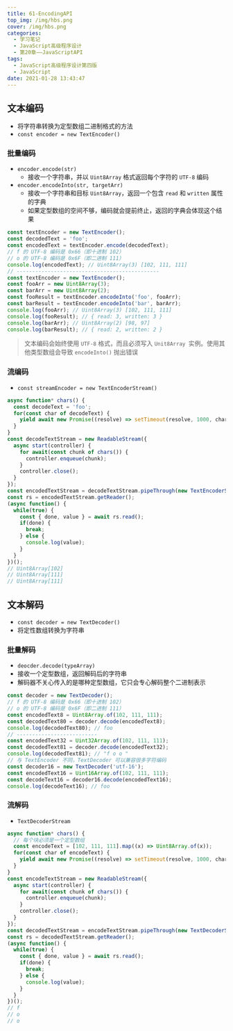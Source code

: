 ```yaml
---
title: 61-EncodingAPI
top_img: /img/hbs.png
cover: /img/hbs.png
categories:
  - 学习笔记
  - JavaScript高级程序设计
  - 第20章——JavaScriptAPI
tags:
  - JavaScript高级程序设计第四版
  - JavaScript
date: 2021-01-28 13:43:47
---
```


## 文本编码

- 将字符串转换为定型数组二进制格式的方法
- `const encoder = new TextEncoder()`

### 批量编码

- `encoder.encode(str)`
  - 接收一个字符串，并以 `Uint8Array` 格式返回每个字符的 `UTF-8` 编码
- `encoder.encodeInto(str, targetArr)`
  - 接收一个字符串和目标 `Uint8Array`，返回一个包含 `read` 和 `written` 属性的字典
  - 如果定型数组的空间不够，编码就会提前终止，返回的字典会体现这个结果

```js
const textEncoder = new TextEncoder();
const decodedText = 'foo';
const encodedText = textEncoder.encode(decodedText);
// f 的 UTF-8 编码是 0x66（即十进制 102）
// o 的 UTF-8 编码是 0x6F（即二进制 111）
console.log(encodedText); // Uint8Array(3) [102, 111, 111]
// ----------------------------------------------
const textEncoder = new TextEncoder();
const fooArr = new Uint8Array(3);
const barArr = new Uint8Array(2);
const fooResult = textEncoder.encodeInto('foo', fooArr);
const barResult = textEncoder.encodeInto('bar', barArr);
console.log(fooArr); // Uint8Array(3) [102, 111, 111]
console.log(fooResult); // { read: 3, written: 3 }
console.log(barArr); // Uint8Array(2) [98, 97]
console.log(barResult); // { read: 2, written: 2 }
```

> 文本编码会始终使用 `UTF-8` 格式，而且必须写入 `Unit8Array `实例。使用其他类型数组会导致 `encodeInto()` 抛出错误

### 流编码

- `const streamEncoder = new TextEncoderStream()`

```js
async function* chars() {
  const decodeText = 'foo';
  for(const char of decodeText) {
    yield await new Promise((resolve) => setTimeout(resolve, 1000, char));
  }
}
const decodeTextStream = new ReadableStream({
  async start(controller) {
    for await(const chunk of chars()) {
      controller.enqueue(chunk);
    }
    controller.close();
  }
});
const encodedTextStream = decodeTextStream.pipeThrough(new TextEncoderStream());
const rs = encodedTextStream.getReader();
(async function() {
  while(true) {
    const { done, value } = await rs.read();
    if(done) {
      break;
    } else {
      console.log(value);
    }
  }
})();
// Uint8Array[102]
// Uint8Array[111]
// Uint8Array[111] 
```

## 文本解码

- `const decoder = new TextDecoder()`
- 将定性数组转换为字符串

### 批量解码

- `deocder.decode(typeArray)`
- 接收一个定型数组，返回解码后的字符串
- 解码器不关心传入的是哪种定型数组，它只会专心解码整个二进制表示

```js
const decoder = new TextDecoder();
// f 的 UTF-8 编码是 0x66（即十进制 102）
// o 的 UTF-8 编码是 0x6F（即二进制 111）
const encodedText8 = Uint8Array.of(102, 111, 111);
const decodedText80 = decoder.decode(encodedText8);
console.log(decodedText80); // foo 
// --------------------------
const encodedText32 = Uint32Array.of(102, 111, 111);
const decodedText81 = decoder.decode(encodedText32);
console.log(decodedText81); // "f o o " 
// 与 TextEncoder 不同，TextDecoder 可以兼容很多字符编码
const decoder16 = new TextDecoder('utf-16');
const encodedText16 = Uint16Array.of(102, 111, 111);
const decodeText16 = decoder16.decode(encodedText16);
console.log(decodeText16); // foo
```

### 流解码

- `TextDecoderStream`

```js
async function* chars() {
  // 每个块必须是一个定型数组
  const encodeText = [102, 111, 111].map((x) => Uint8Array.of(x));
  for(const char of encodeText) {
    yield await new Promise((resolve) => setTimeout(resolve, 1000, char));
  }
}
const encodeTextStream = new ReadableStream({
  async start(controller) {
    for await(const chunk of chars()) {
      controller.enqueue(chunk);
    }
    controller.close();
  }
});
const decodedTextStream = encodeTextStream.pipeThrough(new TextDecoderStream());
const rs = decodedTextStream.getReader();
(async function() {
  while(true) {
    const { done, value } = await rs.read();
    if(done) {
      break;
    } else {
      console.log(value);
    }
  }
})();
// f
// o
// o
```

